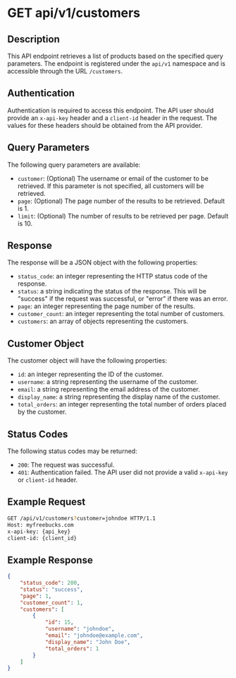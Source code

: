 # GET api/v1/customers

## Description

This API endpoint retrieves a list of products based on the specified query parameters. The endpoint is registered under the `api/v1` namespace and is accessible through the URL `/customers`.

## Authentication
Authentication is required to access this endpoint. The API user should provide an `x-api-key` header and a `client-id` header in the request. The values for these headers should be obtained from the API provider.

## Query Parameters
The following query parameters are available:

- `customer`: (Optional) The username or email of the customer to be retrieved. If this parameter is not specified, all customers will be retrieved.
- `page`: (Optional) The page number of the results to be retrieved. Default is 1.
- `limit`: (Optional) The number of results to be retrieved per page. Default is 10.

## Response

The response will be a JSON object with the following properties:

- `status_code`: an integer representing the HTTP status code of the response.
- `status`: a string indicating the status of the response. This will be "success" if the request was successful, or "error" if there was an error.
- `page`: an integer representing the page number of the results.
- `customer_count`: an integer representing the total number of customers.
- `customers`: an array of objects representing the customers.

## Customer Object

The customer object will have the following properties:

- `id`: an integer representing the ID of the customer.
- `username`: a string representing the username of the customer.
- `email`: a string representing the email address of the customer.
- `display_name`: a string representing the display name of the customer.
- `total_orders`: an integer representing the total number of orders placed by the customer.

## Status Codes

The following status codes may be returned:

- `200`: The request was successful.
- `401`: Authentication failed. The API user did not provide a valid `x-api-key` or `client-id` header.

## Example Request

```bash
GET /api/v1/customers?customer=johndoe HTTP/1.1
Host: myfreebucks.com
x-api-key: {api_key}
client-id: {client_id}
```

## Example Response

```json
{
    "status_code": 200,
    "status": "success",
    "page": 1,
    "customer_count": 1,
    "customers": [
        {
            "id": 15,
            "username": "johndoe",
            "email": "johndoe@example.com",
            "display_name": "John Doe",
            "total_orders": 1
        }
    ]
}
```
